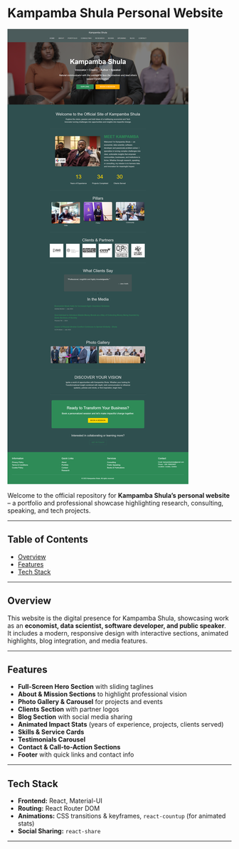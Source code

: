 # Kampamba Shula Personal Website

![alt text](src/assets/images/website.png)

Welcome to the official repository for **Kampamba Shula’s personal website** – a portfolio and professional showcase highlighting research, consulting, speaking, and tech projects.

---

## Table of Contents

- [Overview](#overview)  
- [Features](#features)  
- [Tech Stack](#tech-stack)  

---

## Overview

This website is the digital presence for Kampamba Shula, showcasing  work as an **economist, data scientist, software developer, and public speaker**. It includes a modern, responsive design with interactive sections, animated highlights, blog integration, and media features.

---

## Features

- **Full-Screen Hero Section** with sliding taglines  
- **About & Mission Sections** to highlight professional vision  
- **Photo Gallery & Carousel** for projects and events  
- **Clients Section** with partner logos  
- **Blog Section** with social media sharing  
- **Animated Impact Stats** (years of experience, projects, clients served)  
- **Skills & Service Cards**  
- **Testimonials Carousel**  
- **Contact & Call-to-Action Sections**  
- **Footer** with quick links and contact info  

---

## Tech Stack

- **Frontend:** React, Material-UI  
- **Routing:** React Router DOM  
- **Animations:** CSS transitions & keyframes, `react-countup` (for animated stats)  
- **Social Sharing:** `react-share`  

---
